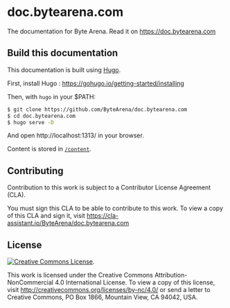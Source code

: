 # doc.bytearena.com

The documentation for Byte Arena. Read it on https://doc.bytearena.com

## Build this documentation

This documentation is built using [Hugo](https://gohugo.io/).

First, install Hugo : https://gohugo.io/getting-started/installing

Then, with `hugo` in your $PATH:

```bash
$ git clone https://github.com/ByteArena/doc.bytearena.com
$ cd doc.bytearena.com
$ hugo serve -D
```

And open http://localhost:1313/ in your browser.

Content is stored in [`/content`](https://github.com/ByteArena/doc.bytearena.com/tree/master/content).

## Contributing

Contribution to this work is subject to a Contributor License Agreement (CLA).

You must sign this CLA to be able to contribute to this work. To view a copy of this CLA and sign it, visit https://cla-assistant.io/ByteArena/doc.bytearena.com

## License

<a rel="license" href="http://creativecommons.org/licenses/by-nc/4.0/"><img alt="Creative Commons License" style="border-width:0" src="https://i.creativecommons.org/l/by-nc/4.0/88x31.png" /></a>.

This work is licensed under the Creative Commons Attribution-NonCommercial 4.0 International License. To view a copy of this license, visit http://creativecommons.org/licenses/by-nc/4.0/ or send a letter to Creative Commons, PO Box 1866, Mountain View, CA 94042, USA.